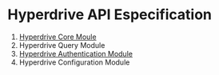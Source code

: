 # Hyperdrive API Especification

1. [Hyperdrive Core Moule](./core_module.md)
1. Hyperdrive Query Module
1. [Hyperdrive Authentication Module](./auth_module.md)
1. Hyperdrive Configuration Module